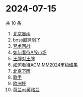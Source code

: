 # 2024-07-15

共 10 条

<!-- BEGIN -->
<!-- 最后更新时间 Mon Jul 15 2024 08:41:16 GMT+0800 (China Standard Time) -->

1. [北京暴雨](https://www.zhihu.com/search?q=%E5%8C%97%E4%BA%AC%E6%9A%B4%E9%9B%A8)
1. [boss直聘崩了](https://www.zhihu.com/search?q=boss%E7%9B%B4%E8%81%98%E5%B4%A9%E4%BA%86)
1. [咒术回战](https://www.zhihu.com/search?q=%E5%92%92%E6%9C%AF%E5%9B%9E%E6%88%98)
1. [如何看待A股市场](https://www.zhihu.com/search?q=%E5%A6%82%E4%BD%95%E7%9C%8B%E5%BE%85A%E8%82%A1%E5%B8%82%E5%9C%BA)
1. [王牌对王牌](https://www.zhihu.com/search?q=%E7%8E%8B%E7%89%8C%E5%AF%B9%E7%8E%8B%E7%89%8C)
1. [如何看待ACM MM2024审稿结果](https://www.zhihu.com/search?q=%E5%A6%82%E4%BD%95%E7%9C%8B%E5%BE%85ACM%20MM2024%E5%AE%A1%E7%A8%BF%E7%BB%93%E6%9E%9C)
1. [北京下雨](https://www.zhihu.com/search?q=%E5%8C%97%E4%BA%AC%E4%B8%8B%E9%9B%A8)
1. [歌手](https://www.zhihu.com/search?q=%E6%AD%8C%E6%89%8B)
1. [欧洲杯](https://www.zhihu.com/search?q=%E6%AC%A7%E6%B4%B2%E6%9D%AF)
1. [荷兰vs英格兰](https://www.zhihu.com/search?q=%E8%8D%B7%E5%85%B0vs%E8%8B%B1%E6%A0%BC%E5%85%B0)

<!-- END -->
